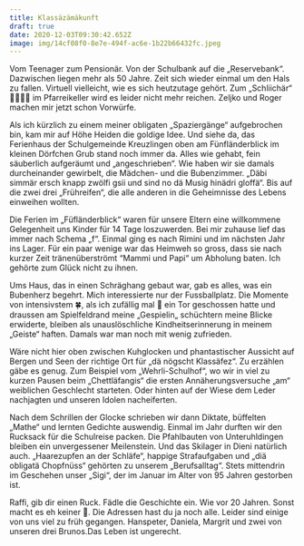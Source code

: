 ```yaml
---
title: Klassäzämäkunft
draft: true
date: 2020-12-03T09:30:42.652Z
image: img/14cf08f0-8e7e-494f-ac6e-1b22b66432fc.jpeg
---
```

Vom Teenager zum Pensionär. Von der Schulbank auf die „Reservebank“. Dazwischen liegen mehr als 50 Jahre. Zeit sich wieder einmal um den Hals zu fallen. Virtuell vielleicht, wie es sich heutzutage gehört. Zum „Schliichär“ 💃🏽🕺🏾 im Pfarreikeller wird es leider nicht mehr reichen. Zeljko und Roger machen mir jetzt schon Vorwürfe.

Als ich kürzlich zu einem meiner obligaten „Spaziergänge“ aufgebrochen bin, kam mir auf Höhe Heiden die goldige Idee. Und siehe da, das Ferienhaus der Schulgemeinde Kreuzlingen oben am Fünfländerblick im kleinen Dörfchen Grub stand noch immer  da. Alles wie gehabt, fein säuberlich aufgeräumt und „angeschrieben“. Wie haben wir sie damals durcheinander gewirbelt, die Mädchen- und die Bubenzimmer. „Däbi simmär ersch knapp zwölfi gsii und sind no dä Musig hinädri gloffä“. Bis auf die zwei drei „Frühreifen“, die alle anderen in die Geheimnisse des Lebens einweihen wollten.

Die Ferien im „Füfländerblick“ waren für unsere Eltern eine willkommene Gelegenheit uns Kinder für 14 Tage loszuwerden. Bei mir zuhause lief das immer nach Schema „f“. Einmal ging es nach Rimini und im nächsten Jahr ins Lager. Für ein paar wenige war das Heimweh so gross, dass sie nach kurzer Zeit tränenüberströmt “Mammi und Papi“ um Abholung baten. Ich gehörte zum Glück nicht zu ihnen.

Ums Haus, das in einen Schräghang gebaut war, gab es alles, was ein Bubenherz begehrt. Mich interessierte nur der Fussballplatz. Die Momente von intensivstem 🍀, als ich zufällig mal 🙈 ein Tor geschossen hatte und draussen am Spielfeldrand meine „Gespielin„ schüchtern meine Blicke erwiderte, bleiben als unauslöschliche Kindheitserinnerung in meinem „Geiste“ haften. Damals war man noch mit wenig zufrieden.

Wäre nicht hier oben zwischen Kuhglocken und phantastischer Aussicht auf Bergen und Seen der richtige Ort für „dä nögscht Klassäfez“. Zu erzählen gäbe es genug. Zum Beispiel vom „Wehrli-Schulhof“, wo wir in viel zu kurzen Pausen beim „Chettläfangis“ die ersten Annäherungsversuche „am“ weiblichen Geschlecht starteten. Oder hinten auf der Wiese dem Leder nachjagten und unseren Idolen nacheiferten. 

Nach dem Schrillen der Glocke schrieben wir dann Diktate, büffelten „Mathe“ und lernten Gedichte auswendig. Einmal im Jahr durften wir den Rucksack für die Schulreise packen. Die Pfahlbauten von Unteruhldingen bleiben ein unvergessener Meilenstein. Und das Skilager in Dieni natürlich auch. „Haarezupfen an der Schläfe“, happige Strafaufgaben und „diä obligatä Chopfnüss“ gehörten zu unserem „Berufsalltag“. Stets mittendrin im Geschehen unser „Sigi“, der im Januar im Alter von 95 Jahren gestorben ist.

Raffi, gib dir einen Ruck. Fädle die Geschichte ein. Wie vor 20 Jahren. Sonst macht es eh keiner 🤫. Die Adressen hast du ja noch alle. Leider sind einige von uns viel zu früh gegangen. Hanspeter, Daniela, Margrit und zwei von unseren drei Brunos.Das Leben ist ungerecht.